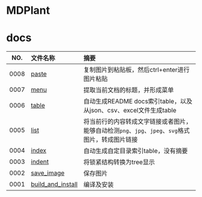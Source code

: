 # MDPlant

# docs

NO.|文件名称|摘要
:--:|:--|:--
0008| [paste](docs/0008_paste.md) | 复制图片到粘贴板，然后ctrl+enter进行图片粘贴
0007| [menu](docs/0007_menu.md) | 提取当前文档的标题，并形成菜单
0006| [table](docs/0006_table.md) | 自动生成README docs索引table，以及从json、csv、excel文件生成table
0005| [list](docs/0005_list.md) | 将当前行的内容转成文字链接或者图片，能够自动检测`png`、`jpg`、`jpeg`、`svg`格式图片，转成图片链接
0004| [index](docs/0004_index.md) | 自动生成自定目录索引table，没有摘要
0003| [indent](docs/0003_indent.md) | 将锁紧结构转换为tree显示
0002| [save_image](docs/0002_save_image.md) | 保存图片
0001| [build_and_install](docs/0001_build_and_install.md) | 编译及安装

